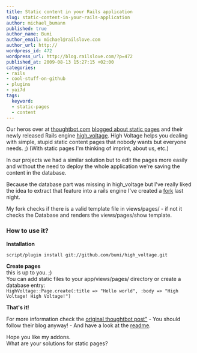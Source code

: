 ```yaml
--- 
title: Static content in your Rails application
slug: static-content-in-your-rails-application
author: michael_bumann
published: true
author_name: Bumi
author_email: michael@railslove.com
author_url: http://
wordpress_id: 472
wordpress_url: http://blog.railslove.com/?p=472
published_at: 2009-08-13 15:27:15 +02:00
categories: 
- rails
- cool-stuff-on-github
- plugins
- yai7d
tags: 
  keyword: 
  - static-pages
  - content
---
```

<p>Our heros over at <a href="http://thoughtbot.com">thoughtbot.com</a> <a href="http://robots.thoughtbot.com/post/160768450/high-voltage">blogged about static pages</a> and their newly released Rails engine <a href="http://github.com/thoughtbot/high_voltage">high_voltage</a>. High Voltage helps you dealing with simple, stupid static content pages that nobody wants but everyone needs. ;) (With static pages I'm thinking of imprint, about us, etc.)</p>
<p>
In our projects we had a similar solution but to edit the pages more easily and without the need to deploy the whole application we're saving the content in the database. 
</p>
<p>
Because the database part was missing in high_voltage but I've really liked the idea to extract that feature into a rails engine I've created a <a href="http://github.com/bumi/high_voltage/tree/master">fork</a> last night.
</p>
<p>
My fork checks if there is a valid template file in views/pages/ - if not it checks the Database and renders the views/pages/show template.<br />
</p>
<h3>How to use it?</h3>

<p>
<strong>Installation</strong><br />
<code lang="bash">
script/plugin install git://github.com/bumi/high_voltage.git
</code>
</p>
<p>
<strong>Create pages</strong><br />
this is up to you. ;) <br />
You can add static files to your app/views/pages/ directory or create a database entry:
<code lang="ruby">
HighVoltage::Page.create(:title => "Hello world", :body => "High Voltage! High Voltage!")
</code>
</p>
<p>
<strong>That's it!</strong>
</p>
<p>
For more information check the <a href="http://robots.thoughtbot.com/post/160768450/high-voltage">original thoughtbot post"</a> - You should follow their blog anyway! - And have a look at the <a href="http://github.com/bumi/high_voltage/tree/master">readme</a>. 
</p>
<p>
Hope you like my addons.<br />
What are your solutions for static pages? 
</p>
